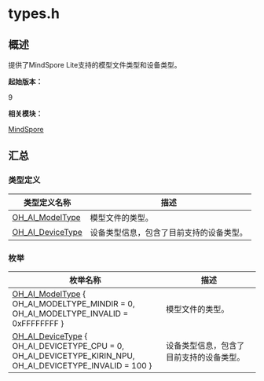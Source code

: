# types.h


## 概述

提供了MindSpore Lite支持的模型文件类型和设备类型。

**起始版本：**

9

**相关模块：**

[MindSpore](_mind_spore.md)


## 汇总


### 类型定义

| 类型定义名称 | 描述 |
| -------- | -------- |
| [OH_AI_ModelType](_mind_spore.md#oh_ai_modeltype) | 模型文件的类型。 |
| [OH_AI_DeviceType](_mind_spore.md#oh_ai_devicetype) | 设备类型信息，包含了目前支持的设备类型。 |


### 枚举

| 枚举名称 | 描述 |
| -------- | -------- |
| [OH_AI_ModelType](_mind_spore.md#oh_ai_modeltype) { <br/>OH_AI_MODELTYPE_MINDIR = 0, <br/>OH_AI_MODELTYPE_INVALID = 0xFFFFFFFF } | 模型文件的类型。 |
| [OH_AI_DeviceType](_mind_spore.md#oh_ai_devicetype) { <br/>OH_AI_DEVICETYPE_CPU = 0,<br/>OH_AI_DEVICETYPE_KIRIN_NPU, <br/>OH_AI_DEVICETYPE_INVALID = 100 } | 设备类型信息，包含了目前支持的设备类型。 |
